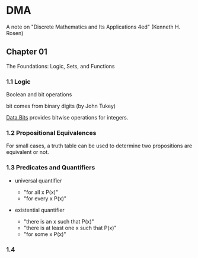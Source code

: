 # DMA
A note on "Discrete Mathematics and Its Applications 4ed" (Kenneth H. Rosen)

## Chapter 01
The Foundations: Logic, Sets, and Functions

### 1.1 Logic
Boolean and bit operations

bit comes from binary digits (by John Tukey)

[Data.Bits](https://hackage.haskell.org/package/base-4.14.0.0/docs/Data-Bits.html) provides bitwise operations for integers.

### 1.2 Propositional Equivalences
For small cases, a truth table can be used to determine two propositions are equivalent or not.

### 1.3 Predicates and Quantifiers
* universal quantifier 
  * "for all x P(x)" 
  * "for every x P(x)"


* existential quantifier 
  * "there is an x such that P(x)"
  * "there is at least one x such that P(x)"
  * "for some x P(x)"

### 1.4





